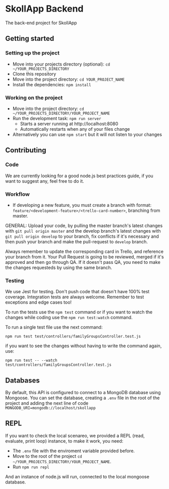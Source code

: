 # SkollApp Backend

The back-end project for SkollApp

## Getting started

### Setting up the project

* Move into your projects directory (optional): `cd ~/YOUR_PROJECTS_DIRECTORY`
* Clone this repository
* Move into the project directory: `cd YOUR_PROJECT_NAME`
* Install the dependencies: `npm install`

### Working on the project

* Move into the project directory: `cd ~/YOUR_PROJECTS_DIRECTORY/YOUR_PROJECT_NAME`
* Run the development task: `npm run server`
    * Starts a server running at http://localhost:8080
    * Automatically restarts when any of your files change
* Alternatively you can use `npm start` but it will not listen to your changes

## Contributing

### Code
We are currently looking for a good node.js best practices guide, if you want
to suggest any, feel free to do it.

### Workflow

- If developing a new feature, you must create a branch with format:
`feature/<development-feature>/<trello-card-number>`, branching from master.

GENERAL:
Upload your code, by pulling the master branch's latest changes with `git pull origin master`
and the develop branch's latest changes with `git pull origin develop`
to your branch, fix conflicts if it's necessary and then push your branch and make the pull-request
to `develop` branch.

Always remember to update the corresponding card in Trello, and reference your
branch from it. Your Pull Request is going to be reviewed, merged if it's approved
and then go through QA. If it doesn't pass QA, you need to make the changes
requesteds by using the same branch.

### Testing

We use Jest for testing. Don't push code that doesn't have 100% test coverage.
Integration tests are always welcome. Remember to test exceptions and edge cases too!

To run the tests use the `npm test` command or if you want to watch the changes while coding
use the `npm run test:watch` command.

To run a single test file use the next command:

`npm run test test/controllers/familyGroupsController.test.js`

if you want to see the changes without having to write the command again, use: 

`npm run test -- --watch test/controllers/familyGroupsController.test.js`

## Databases

By default, this API is configured to connect to a MongoDB database using Mongoose. You can set the
database, creating a `.env` file in the root of the project and adding the next line of code
`MONGODB_URI=mongodb://localhost/skollapp` 

## REPL

If you want to check the local scenareo, we provided a REPL (read, evaluate, print loop) instance,
to make it work, you need:

- The `.env` file with the enviroment variable provided before.
- Move to the root of the project `cd ~/YOUR_PROJECTS_DIRECTORY/YOUR_PROJECT_NAME`.
- Run `npm run repl`

And an instance of node.js will run, connected to the local mongoose database.


